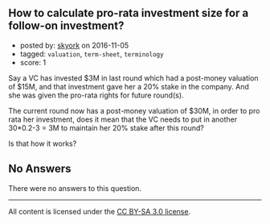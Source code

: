 ## How to calculate pro-rata investment size for a follow-on investment?

- posted by: [skyork](https://stackexchange.com/users/262976/skyork) on 2016-11-05
- tagged: `valuation`, `term-sheet`, `terminology`
- score: 1

Say a VC has invested $3M in last round which had a post-money valuation of $15M, and that investment gave her a 20% stake in the company. And she was given the pro-rata rights for future round(s). 

The current round now has a post-money valuation of $30M, in order to pro rata her investment, does it mean that the VC needs to put in another 30*0.2-3 = 3M to maintain her 20% stake after this round?

Is that how it works?

## No Answers

There were no answers to this question.


---

All content is licensed under the [CC BY-SA 3.0 license](https://creativecommons.org/licenses/by-sa/3.0/).
